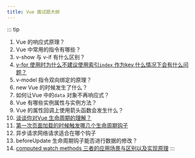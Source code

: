```yaml
---
title: Vue 面试题大纲
---
```


::: tip
1. Vue 的响应式原理？
2. Vue 中常用的指令有哪些？
3. v-show 与 v-if 有什么区别？
4. [v-for 使用时为什么不建议使用索引`index` 作为key,什么情况下会有什么问题？](./key.md)
5. v-model 指令双向绑定的原理？
6. new Vue 的时候发生了什么？
7. 如何让Vue 中的`data` 对象不再响应式？
8. Vue 有哪些实例属性与实例方法？
9. Vue 的属性回调上使用箭头函数会发生什么？
10. [谈谈你对Vue 生命周期的理解？](./lifeCycle.md)
11. [第一次页面加载的时候触发哪几个生命周期钩子](./lifeCycle.md)
12. 异步请求网络请求适合在哪个钩子
13. beforeUpdate 生命周期钩子能否进行数据的修改？
14. [computed watch methods 三者的应用场景与区别以及实现原理](./computed_methods_watch.md)
:::